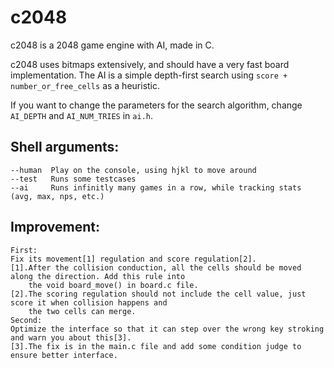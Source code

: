 c2048
=====

c2048 is a 2048 game engine with AI, made in C.

c2048 uses bitmaps extensively, and should have a very fast board implementation. The AI is a simple depth-first search using `score + number_or_free_cells` as a heuristic.

If you want to change the parameters for the search algorithm, change `AI_DEPTH` and `AI_NUM_TRIES` in `ai.h`.

Shell arguments:
----------------

    --human  Play on the console, using hjkl to move around
    --test   Runs some testcases
    --ai     Runs infinitly many games in a row, while tracking stats (avg, max, nps, etc.)

Improvement:
------------

    First:
    Fix its movement[1] regulation and score regulation[2].
    [1].After the collision conduction, all the cells should be moved along the direction. Add this rule into
        the void board_move() in board.c file.
    [2].The scoring regulation should not include the cell value, just score it when collision happens and  
        the two cells can merge.
    Second:
    Optimize the interface so that it can step over the wrong key stroking and warn you about this[3].
    [3].The fix is in the main.c file and add some condition judge to ensure better interface.
